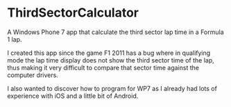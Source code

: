 ThirdSectorCalculator
=====================

A Windows Phone 7 app that calculate the third sector lap time in a Formula 1 lap.

I created this app since the game F1 2011 has a bug where in qualifying mode the lap time display does not show the third sector time of the lap, thus making it very difficult to compare that sector time against the computer drivers.

I also wanted to discover how to program for WP7 as I already had lots of experience with iOS and a little bit of Android.
